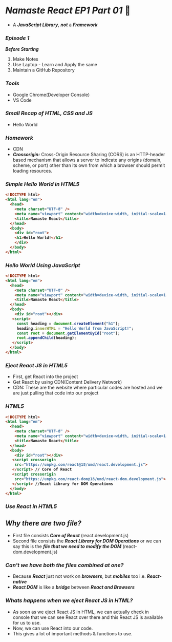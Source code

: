 # _Namaste React EP1 Part 01_ 🚀
- A <b>_JavaScript Library_</b>, **_not_** a **_Framework_**

### _Episode 1_

_**Before Starting**_
1. Make Notes
2. Use Laptop - Learn and Apply the same
3. Maintain a GitHub Repository

### _Tools_
- Google Chrome(Developer Console)
- VS Code

### _Small Recap of HTML, CSS and JS_
- Hello World

### _Homework_
- CDN
- **_Crossorigin:_** Cross-Origin Resource Sharing (CORS) is an HTTP-header based mechanism that allows a server to indicate any origins (domain, scheme, or port) other than its own from which a browser should permit loading resources. 

### _Simple Hello World in HTML5_
<b>


```html
<!DOCTYPE html>
<html lang="en">
  <head>
    <meta charset="UTF-8" />
    <meta name="viewport" content="width=device-width, initial-scale=1.0" />
    <title>Namaste React</title>
  </head>
  <body>
    <div id="root">
    <h1>Hello World!</h1>
    </div>
  </body>
</html>
```
</b>

### _Hello World Using JavaScript_
<b>


```html
<!DOCTYPE html>
<html lang="en">
  <head>
    <meta charset="UTF-8" />
    <meta name="viewport" content="width=device-width, initial-scale=1.0" />
    <title>Namaste React</title>
  </head>
  <body>
    <div id="root"></div>
   <script>
     const heading = document.createElement("h1");
     heading.innerHTML = "Hello World from JavaScript!";
     const root = document.getElementById("root");
     root.appendChild(heading);
   </script>
  </body>
</html>
```
</b>

### _Eject React JS in HTML5_

- First, get React into the project
- Get React by using CDN(Content Delivery Network)
- CDN: These are the website where particular codes are hosted and we are just pulling that code into our project

### _HTML5_

<b>

```html
<!DOCTYPE html>
<html lang="en">
  <head>
    <meta charset="UTF-8" />
    <meta name="viewport" content="width=device-width, initial-scale=1.0" />
    <title>Namaste React</title>
  </head>
  <body>
    <div id="root"></div>
   <script crossorigin 
    src="https://unpkg.com/react@18/umd/react.development.js">
   </script> // Core of React
   <script crossorigin 
    src="https://unpkg.com/react-dom@18/umd/react-dom.development.js"> 
   </script> //React Library for DOM Operations
  </body>
</html>
```

</b>


### _Use React in HTML5_

## _Why there are two file?_
- First file consists **_Core of React_** (react.development.js)
- Second file consists the **_React Library for DOM Operations_** or we can say this is the **_file that we need to modify the DOM_** (react-dom.development.js)


### _Can't we have both the files combined at one?_
- Because **_React_** just not work on **_browsers_**, but **_mobiles_** too i.e. **_React-native_**
- **_React DOM_** is like a **_bridge_** between **_React and Browsers_**


### _Whats happens when we eject React JS in HTML?_

- As soon as we eject React JS in HTML, we can actually check in console that we can see React over there and this React JS is available for us to use.
- Now, we can use React into our code.
- This gives a lot of important methods & functions to use.


